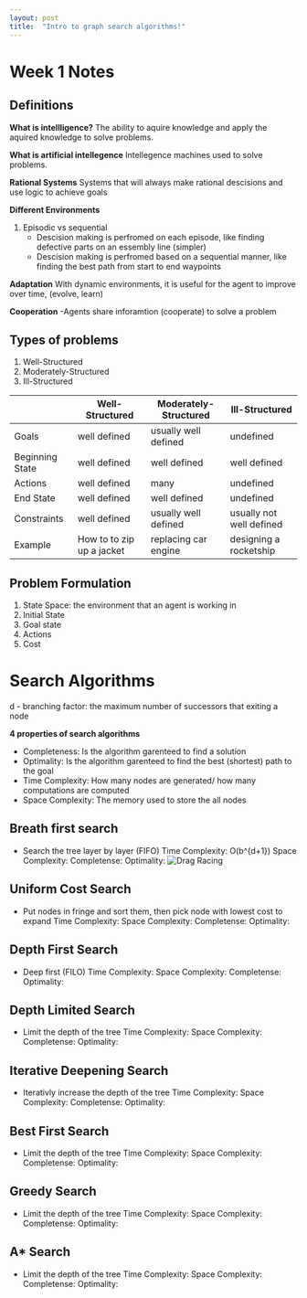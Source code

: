 ```yaml
---
layout: post
title:  "Intro to graph search algorithms!"
---
```


# Week 1 Notes

## Definitions 
**What is intellligence?**
The ability to aquire knowledge and apply the aquired knowledge to solve problems.

**What is artificial intellegence**
Intellegence machines used to solve problems.

**Rational Systems**
Systems that will always make rational descisions and use logic to achieve goals 

**Different Environments**
1. Episodic vs sequential 
    - Descision making is perfromed on each episode, like finding defective parts on an essembly line (simpler)
    - Descision making is perfromed based on a sequential manner, like finding the best path from start to end waypoints

**Adaptation** 
With dynamic environments, it is useful for the agent to improve over time, (evolve, learn)

**Cooperation**
-Agents share inforamtion (cooperate) to solve a problem

## Types of problems
1. Well-Structured 
2. Moderately-Structured
3. Ill-Structured 

|                 | Well-Structured           | Moderately-Structured | Ill-Structured           |
|-----------------|---------------------------|-----------------------|--------------------------|
| Goals           | well defined              | usually well defined  | undefined                |
| Beginning State | well defined              | well defined          | well defined             |
| Actions         | well defined              | many                  | undefined                |
| End State       | well defined              | well defined          | undefined                |
| Constraints     | well defined              | usually well defined  | usually not well defined |
| Example         | How to to zip up a jacket | replacing car engine  | designing a rocketship   |


## Problem Formulation
1. State Space: the environment that an agent is working in 
2. Initial State
3. Goal state
4. Actions
5. Cost

# Search Algorithms 
d - branching factor: the maximum number of successors that exiting a node 

**4 properties of search algorithms** 
- Completeness: Is the algorithm garenteed to find a solution 
- Optimality: Is the algorithm garenteed to find the best (shortest) path to the goal
- Time Complexity: How many nodes are generated/ how many computations are computed 
- Space Complexity: The memory used to store the all nodes

## Breath first search
- Search the tree layer by layer (FIFO)
Time Complexity: O(b^{d+1}) 
Space Complexity:
Completense:
Optimality: 
![Drag Racing](/test.png)


## Uniform Cost Search
- Put nodes in fringe and sort them, then pick node with lowest cost to expand
Time Complexity: 
Space Complexity:
Completense:
Optimality: 

## Depth First Search
- Deep first (FILO)
Time Complexity: 
Space Complexity:
Completense:
Optimality: 

## Depth Limited Search
- Limit the depth of the tree 
Time Complexity: 
Space Complexity:
Completense:
Optimality: 

## Iterative Deepening Search
- Iterativly increase the depth of the tree
Time Complexity: 
Space Complexity:
Completense:
Optimality: 

## Best First Search
- Limit the depth of the tree 
Time Complexity: 
Space Complexity:
Completense:
Optimality: 


## Greedy Search
- Limit the depth of the tree 
Time Complexity: 
Space Complexity:
Completense:
Optimality: 

## A* Search
- Limit the depth of the tree 
Time Complexity: 
Space Complexity:
Completense:
Optimality: 